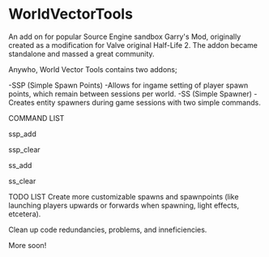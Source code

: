 # WorldVectorTools
An add on for popular Source Engine sandbox Garry's Mod, originally created as a modification for Valve original Half-Life 2. The addon became standalone and massed a great community.

Anywho, World Vector Tools contains two addons;

-SSP (Simple Spawn Points)
     -Allows for ingame setting of player spawn points, which remain between sessions per world.
-SS (Simple Spawner)
     -Creates entity spawners during game sessions with two simple commands.
     
COMMAND LIST

ssp_add

ssp_clear

ss_add <entity> <interval>

ss_clear

TODO LIST
Create more customizable spawns and spawnpoints (like launching players upwards or forwards when spawning, light effects, etcetera).

Clean up code redundancies, problems, and inneficiencies.

More soon!
